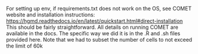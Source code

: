 For setting up env, if requirements.txt does not work on the OS, see COMET website and installation instructions: https://hgmd.readthedocs.io/en/latest/quickstart.html#direct-installation
This should be fairly straightforward. All details on running COMET are available in the docs. The specific way we did it is in the .R and .sh files provided here. Note that we had to subset the number of cells to not exceed the limit of 60k
